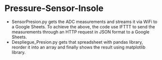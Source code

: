 # Pressure-Sensor-Insole
* SensorPresion.py gets the ADC measurements and streams it via WiFi to a Google Sheets. To achieve the above, the code use IFTTT to send the measurements through an HTTP request in JSON format to a Google Sheets.
* Despliegue_Presion.py gets that spreadsheet with pandas library, reorder it into an array and finally shows the result using matplotlib library.
